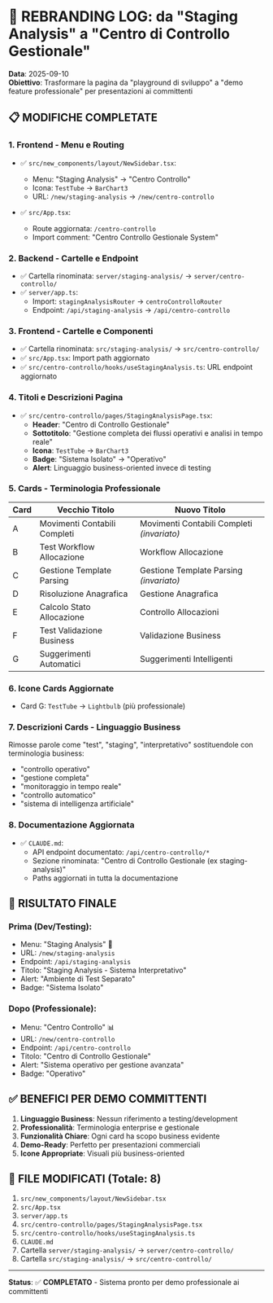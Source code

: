 # 🎯 REBRANDING LOG: da "Staging Analysis" a "Centro di Controllo Gestionale"

**Data**: 2025-09-10  
**Obiettivo**: Trasformare la pagina da "playground di sviluppo" a "demo feature professionale" per presentazioni ai committenti

## 📋 MODIFICHE COMPLETATE

### 1. **Frontend - Menu e Routing**
- ✅ `src/new_components/layout/NewSidebar.tsx`:
  - Menu: "Staging Analysis" → "Centro Controllo"
  - Icona: `TestTube` → `BarChart3`
  - URL: `/new/staging-analysis` → `/new/centro-controllo`

- ✅ `src/App.tsx`:
  - Route aggiornata: `/centro-controllo`
  - Import comment: "Centro Controllo Gestionale System"

### 2. **Backend - Cartelle e Endpoint**
- ✅ Cartella rinominata: `server/staging-analysis/` → `server/centro-controllo/`
- ✅ `server/app.ts`:
  - Import: `stagingAnalysisRouter` → `centroControlloRouter`
  - Endpoint: `/api/staging-analysis` → `/api/centro-controllo`

### 3. **Frontend - Cartelle e Componenti**
- ✅ Cartella rinominata: `src/staging-analysis/` → `src/centro-controllo/`
- ✅ `src/App.tsx`: Import path aggiornato
- ✅ `src/centro-controllo/hooks/useStagingAnalysis.ts`: URL endpoint aggiornato

### 4. **Titoli e Descrizioni Pagina**
- ✅ `src/centro-controllo/pages/StagingAnalysisPage.tsx`:
  - **Header**: "Centro di Controllo Gestionale"
  - **Sottotitolo**: "Gestione completa dei flussi operativi e analisi in tempo reale"
  - **Icona**: `TestTube` → `BarChart3`
  - **Badge**: "Sistema Isolato" → "Operativo"
  - **Alert**: Linguaggio business-oriented invece di testing

### 5. **Cards - Terminologia Professionale**
| **Card** | **Vecchio Titolo** | **Nuovo Titolo** |
|----------|-------------------|------------------|
| A | Movimenti Contabili Completi | Movimenti Contabili Completi *(invariato)* |
| B | Test Workflow Allocazione | Workflow Allocazione |
| C | Gestione Template Parsing | Gestione Template Parsing *(invariato)* |
| D | Risoluzione Anagrafica | Gestione Anagrafica |
| E | Calcolo Stato Allocazione | Controllo Allocazioni |
| F | Test Validazione Business | Validazione Business |
| G | Suggerimenti Automatici | Suggerimenti Intelligenti |

### 6. **Icone Cards Aggiornate**
- Card G: `TestTube` → `Lightbulb` (più professionale)

### 7. **Descrizioni Cards - Linguaggio Business**
Rimosse parole come "test", "staging", "interpretativo" sostituendole con terminologia business:
- "controllo operativo"
- "gestione completa" 
- "monitoraggio in tempo reale"
- "controllo automatico"
- "sistema di intelligenza artificiale"

### 8. **Documentazione Aggiornata**
- ✅ `CLAUDE.md`:
  - API endpoint documentato: `/api/centro-controllo/*`
  - Sezione rinominata: "Centro di Controllo Gestionale (ex staging-analysis)"
  - Paths aggiornati in tutta la documentazione

## 🎯 RISULTATO FINALE

### **Prima** (Dev/Testing):
- Menu: "Staging Analysis" 🧪
- URL: `/new/staging-analysis`
- Endpoint: `/api/staging-analysis`
- Titolo: "Staging Analysis - Sistema Interpretativo"
- Alert: "Ambiente di Test Separato"
- Badge: "Sistema Isolato"

### **Dopo** (Professionale):
- Menu: "Centro Controllo" 📊
- URL: `/new/centro-controllo`
- Endpoint: `/api/centro-controllo`
- Titolo: "Centro di Controllo Gestionale"
- Alert: "Sistema operativo per gestione avanzata"
- Badge: "Operativo"

## ✅ BENEFICI PER DEMO COMMITTENTI

1. **Linguaggio Business**: Nessun riferimento a testing/development
2. **Professionalità**: Terminologia enterprise e gestionale
3. **Funzionalità Chiare**: Ogni card ha scopo business evidente
4. **Demo-Ready**: Perfetto per presentazioni commerciali
5. **Icone Appropriate**: Visuali più business-oriented

## 📂 FILE MODIFICATI (Totale: 8)

1. `src/new_components/layout/NewSidebar.tsx`
2. `src/App.tsx`
3. `server/app.ts`
4. `src/centro-controllo/pages/StagingAnalysisPage.tsx`
5. `src/centro-controllo/hooks/useStagingAnalysis.ts`
6. `CLAUDE.md`
7. Cartella `server/staging-analysis/` → `server/centro-controllo/`
8. Cartella `src/staging-analysis/` → `src/centro-controllo/`

---

**Status**: ✅ **COMPLETATO** - Sistema pronto per demo professionale ai committenti